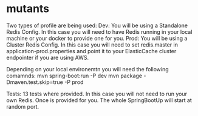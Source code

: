 # mutants

Two types of profile are being used: 
Dev: You will be using a Standalone Redis Config. In this case you will need to have Redis running in your local machine or your docker to provide one for you. 
Prod: You will be using a Cluster Redis Config. In this case you will need to set redis.master in application-prod.properties and point it to
your ElasticCache cluster endpointer if you are using AWS.

Depending on your local environemtn you will need the following comamnds:
mvn spring-boot:run -P dev
mvn package -Dmaven.test.skip=true  -P prod

Tests:
13 tests where provided. In this case you will not need to run your own Redis. Once is provided for you. The whole SpringBootUp will start at random port. 

